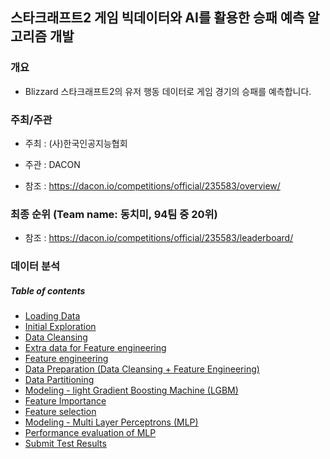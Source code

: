 ## 스타크래프트2 게임 빅데이터와 AI를 활용한 승패 예측 알고리즘 개발


### 개요

- Blizzard 스타크래프트2의 유저 행동 데이터로 게임 경기의 승패를 예측합니다.


### 주최/주관

- 주최 : (사)한국인공지능협회

- 주관 : DACON

- 참조 : https://dacon.io/competitions/official/235583/overview/

### 최종 순위 (Team name: 동치미, 94팀 중 20위)
- 참조 : https://dacon.io/competitions/official/235583/leaderboard/

### 데이터 분석
##### Table of contents
* [Loading Data](#1) 
* [Initial Exploration](#2) 
* [Data Cleansing](#3) 
* [Extra data for Feature engineering](#4) 
* [Feature engineering](#5) 
* [Data Preparation (Data Cleansing + Feature Engineering)](#6)
* [Data Partitioning](#7)
* [Modeling - light Gradient Boosting Machine (LGBM)](#8)
* [Feature Importance](#9)
* [Feature selection](#10)
* [Modeling - Multi Layer Perceptrons (MLP)](#11)
* [Performance evaluation of MLP](#12)
* [Submit Test Results](#13)
